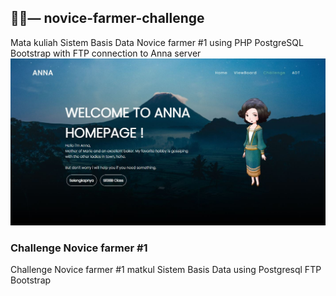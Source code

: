 ## 👨‍🌾— novice-farmer-challenge
Mata kuliah Sistem Basis Data Novice farmer #1 using PHP PostgreSQL Bootstrap with FTP connection to Anna server
![](Readme/client-side.JPG)
### Challenge Novice farmer #1
Challenge Novice farmer #1 matkul Sistem Basis Data using Postgresql FTP Bootstrap
